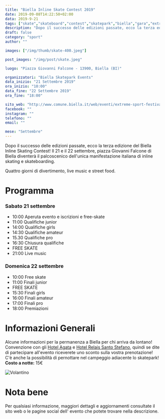 ```yaml
---
title: "Biella Inline Skate Contest 2019"
date: 2019-09-08T14:22:50+02:00
data: 2019-9-21
tags: ["skate","skateboard","contest","skatepark","biella","gara","extreme sport"]
description: "Dopo il successo delle edizioni passate, ecco la terza edizione del Biella Inline Skating Contest! Il 14 e il 15 e il 21 e il 22 settembre, piazza Giovanni Falcone di Biella diventerà il palcoscenico dell'unica manifestazione italiana di inline skating e skateboarding."
draft: false
category: "sport"
author: ""

images: ["/img/thumb/skate-400.jpeg"]

post_images: "/img/post/skate.jpeg"

luogo: "Piazza Giovanni Falcone - 13900, Biella (BI)"

organizzatori: "Biella Skatepark Events"
data_inizio: "21 Settembre 2019"
ora_inizio: "10:00"
data_fine: "22 Settembre 2019"
ora_fine: "18:00"

sito_web: "http://www.comune.biella.it/web/eventi/extreme-sport-festival"
facebook: ""
instagram: ""
telefono: ""
email: ""

mese: "Settembre"
---
```

Dopo il successo delle edizioni passate, ecco la terza edizione del Biella Inline Skating Contest! Il 21 e il 22 settembre, piazza Giovanni Falcone di Biella diventerà il palcoscenico dell'unica manifestazione italiana di inline skating e skateboarding.
 
Quattro giorni di divertimento, live music e street food.

# Programma

### Sabato 21 settembre

- 10:00 Aperuta evento e iscrizioni e free-skate
- 11:00 Qualifiche junior
- 14:00 Qualifiche girls
- 14:30 Qualifiche amateur
- 15.30 Qualifiche pro
- 16:30 Chiusura qualifiche
- FREE SKATE
- 21:00 Live music
 
### Domenica 22 settembre

- 10:00 Free skate
- 11:00 Finali junior
- FREE SKATE
- 15:30 Finali girls
- 16:00 Finali amateur
- 17:00 Finali pro
- 18:00 Premiazioni

# Informazioni Generali
Alcune informazioni per la permanenza a Biella per chi arriva da lontano!<br>
Convenzione con gli [Hotel Agata](http://lnx.hotelagata.it/wp/language/it/home-it/) e [Hotel Relais Santo Stefano](https://www.relaissantostefano.com/), quindi se dite di partecipare all'evento riceverete uno sconto sulla vostra prenotazione!<br>
C'è anche la possibilità di pernottare nel campeggio adiacente lo skatepark!<br>
**Costo a notte:** 15€

![Volantino](/img/post/skateVolantino.jpeg)

# Nota bene
Per qualsiasi informazione, maggiori dettagli e aggiornamenti consultate il sito web o le pagine social dell' evento che potete trovare nella descrizione.